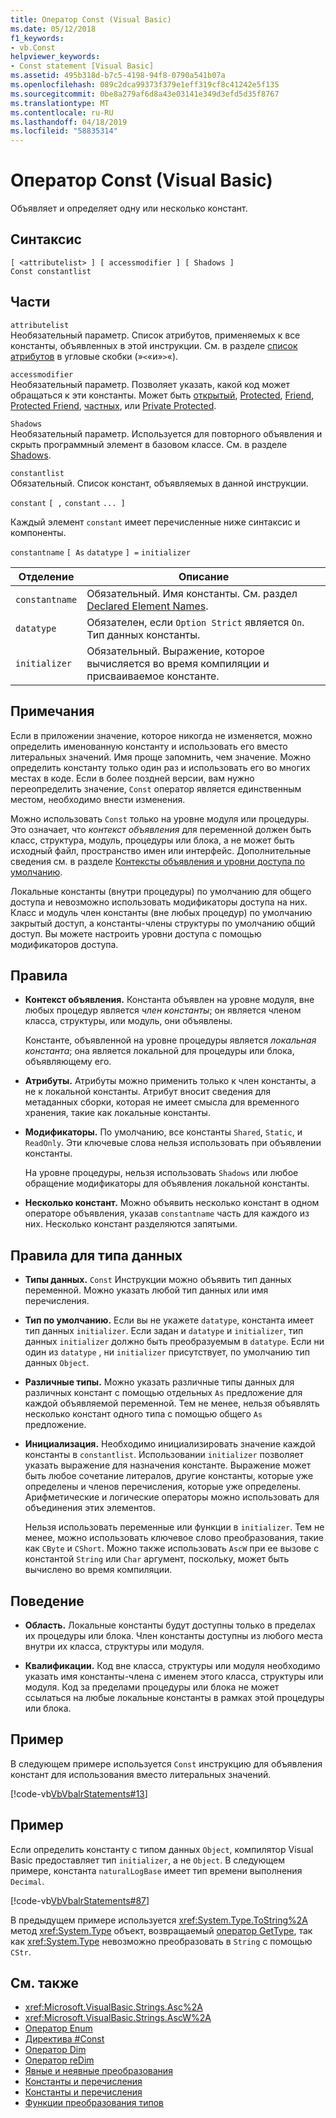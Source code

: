 ```yaml
---
title: Оператор Const (Visual Basic)
ms.date: 05/12/2018
f1_keywords:
- vb.Const
helpviewer_keywords:
- Const statement [Visual Basic]
ms.assetid: 495b318d-b7c5-4198-94f8-0790a541b07a
ms.openlocfilehash: 089c2dca99373f379e1eff319cf8c41242e5f135
ms.sourcegitcommit: 0be8a279af6d8a43e03141e349d3efd5d35f8767
ms.translationtype: MT
ms.contentlocale: ru-RU
ms.lasthandoff: 04/18/2019
ms.locfileid: "58835314"
---
```

# <a name="const-statement-visual-basic"></a>Оператор Const (Visual Basic)
Объявляет и определяет одну или несколько констант.  
  
## <a name="syntax"></a>Синтаксис  
  
```  
[ <attributelist> ] [ accessmodifier ] [ Shadows ]   
Const constantlist  
```  
  
## <a name="parts"></a>Части  
 `attributelist`  
 Необязательный параметр. Список атрибутов, применяемых к все константы, объявленных в этой инструкции. См. в разделе [список атрибутов](../../../visual-basic/language-reference/statements/attribute-list.md) в угловые скобки (»`<`«и»`>`«).  
  
 `accessmodifier`  
 Необязательный параметр. Позволяет указать, какой код может обращаться к эти константы. Может быть [открытый](../../../visual-basic/language-reference/modifiers/public.md), [Protected](../../../visual-basic/language-reference/modifiers/protected.md), [Friend](../../../visual-basic/language-reference/modifiers/friend.md), [Protected Friend](../modifiers/protected-friend.md), [частных](../../../visual-basic/language-reference/modifiers/private.md), или [Private Protected](../../language-reference/modifiers/private-protected.md).
  
 `Shadows`  
 Необязательный параметр. Используется для повторного объявления и скрыть программный элемент в базовом классе. См. в разделе [Shadows](../../../visual-basic/language-reference/modifiers/shadows.md).  
  
 `constantlist`  
 Обязательный. Список констант, объявляемых в данной инструкции.  
  
 `constant` `[ ,` `constant` `... ]`  
  
 Каждый элемент `constant` имеет перечисленные ниже синтаксис и компоненты.  
  
 `constantname` `[ As` `datatype` `] =` `initializer`  
  
|Отделение|Описание|  
|----------|-----------------|  
|`constantname`|Обязательный. Имя константы. См. раздел [Declared Element Names](../../../visual-basic/programming-guide/language-features/declared-elements/declared-element-names.md).|  
|`datatype`|Обязателен, если `Option Strict` является `On`. Тип данных константы.|  
|`initializer`|Обязательный. Выражение, которое вычисляется во время компиляции и присваиваемое константе.|  
  
## <a name="remarks"></a>Примечания  
 Если в приложении значение, которое никогда не изменяется, можно определить именованную константу и использовать его вместо литеральных значений. Имя проще запомнить, чем значение. Можно определить константу только один раз и использовать его во многих местах в коде. Если в более поздней версии, вам нужно переопределить значение, `Const` оператор является единственным местом, необходимо внести изменения.  
  
 Можно использовать `Const` только на уровне модуля или процедуры. Это означает, что *контекст объявления* для переменной должен быть класс, структура, модуль, процедуры или блока, а не может быть исходный файл, пространство имен или интерфейс. Дополнительные сведения см. в разделе [Контексты объявления и уровни доступа по умолчанию](../../../visual-basic/language-reference/statements/declaration-contexts-and-default-access-levels.md).  
  
 Локальные константы (внутри процедуры) по умолчанию для общего доступа и невозможно использовать модификаторы доступа на них. Класс и модуль член константы (вне любых процедур) по умолчанию закрытый доступ, а константы-члены структуры по умолчанию общий доступ. Вы можете настроить уровни доступа с помощью модификаторов доступа.  
  
## <a name="rules"></a>Правила  
  
-   **Контекст объявления.** Константа объявлен на уровне модуля, вне любых процедур является *член константы*; он является членом класса, структуры, или модуль, они объявлены.  
  
     Константе, объявленной на уровне процедуры является *локальная константа*; она является локальной для процедуры или блока, объявляющему его.  
  
-   **Атрибуты.** Атрибуты можно применить только к член константы, а не к локальной константы. Атрибут вносит сведения для метаданных сборки, которая не имеет смысла для временного хранения, такие как локальные константы.  
  
-   **Модификаторы.** По умолчанию, все константы `Shared`, `Static`, и `ReadOnly`. Эти ключевые слова нельзя использовать при объявлении константы.  
  
     На уровне процедуры, нельзя использовать `Shadows` или любое обращение модификаторы для объявления локальной константы.  
  
-   **Несколько констант.** Можно объявить несколько констант в одном операторе объявления, указав `constantname` часть для каждого из них. Несколько констант разделяются запятыми.  
  
## <a name="data-type-rules"></a>Правила для типа данных  
  
-   **Типы данных.** `Const` Инструкции можно объявить тип данных переменной. Можно указать любой тип данных или имя перечисления.  
  
-   **Тип по умолчанию.** Если вы не укажете `datatype`, константа имеет тип данных `initializer`. Если задан и `datatype` и `initializer`, тип данных `initializer` должно быть преобразуемым в `datatype`. Если ни один из `datatype` , ни `initializer` присутствует, по умолчанию тип данных `Object`.  
  
-   **Различные типы.** Можно указать различные типы данных для различных констант с помощью отдельных `As` предложение для каждой объявляемой переменной. Тем не менее, нельзя объявлять несколько констант одного типа с помощью общего `As` предложение.  
  
-   **Инициализация.** Необходимо инициализировать значение каждой константы в `constantlist`. Использовании `initializer` позволяет указать выражение для назначения константе. Выражение может быть любое сочетание литералов, другие константы, которые уже определены и членов перечисления, которые уже определены. Арифметические и логические операторы можно использовать для объединения этих элементов.  
  
     Нельзя использовать переменные или функции в `initializer`. Тем не менее, можно использовать ключевое слово преобразования, такие как `CByte` и `CShort`. Можно также использовать `AscW` при ее вызове с константой `String` или `Char` аргумент, поскольку, может быть вычислено во время компиляции.  
  
## <a name="behavior"></a>Поведение  
  
-   **Область.** Локальные константы будут доступны только в пределах их процедуры или блока. Член константы доступны из любого места внутри их класса, структуры или модуля.  
  
-   **Квалификации.** Код вне класса, структуры или модуля необходимо указать имя константы-члена с именем этого класса, структуры или модуля. Код за пределами процедуры или блока не может ссылаться на любые локальные константы в рамках этой процедуры или блока.  
  
## <a name="example"></a>Пример  
 В следующем примере используется `Const` инструкцию для объявления констант для использования вместо литеральных значений.  
  
 [!code-vb[VbVbalrStatements#13](~/samples/snippets/visualbasic/VS_Snippets_VBCSharp/VbVbalrStatements/VB/Class1.vb#13)]  
  
## <a name="example"></a>Пример  
 Если определить константу с типом данных `Object`, компилятор Visual Basic предоставляет тип `initializer`, а не `Object`. В следующем примере, константа `naturalLogBase` имеет тип времени выполнения `Decimal`.  
  
 [!code-vb[VbVbalrStatements#87](~/samples/snippets/visualbasic/VS_Snippets_VBCSharp/VbVbalrStatements/VB/Class1.vb#87)]  
  
 В предыдущем примере используется <xref:System.Type.ToString%2A> метод <xref:System.Type> объект, возвращаемый [оператор GetType](../../../visual-basic/language-reference/operators/gettype-operator.md), так как <xref:System.Type> невозможно преобразовать в `String` с помощью `CStr`.  
  
## <a name="see-also"></a>См. также

- <xref:Microsoft.VisualBasic.Strings.Asc%2A>
- <xref:Microsoft.VisualBasic.Strings.AscW%2A>
- [Оператор Enum](../../../visual-basic/language-reference/statements/enum-statement.md)
- [Директива #Const](../../../visual-basic/language-reference/directives/const-directive.md)
- [Оператор Dim](../../../visual-basic/language-reference/statements/dim-statement.md)
- [Оператор reDim](../../../visual-basic/language-reference/statements/redim-statement.md)
- [Явные и неявные преобразования](../../../visual-basic/programming-guide/language-features/data-types/implicit-and-explicit-conversions.md)
- [Константы и перечисления](../../../visual-basic/programming-guide/language-features/constants-enums/index.md)
- [Константы и перечисления](../../../visual-basic/language-reference/constants-and-enumerations.md)
- [Функции преобразования типов](../../../visual-basic/language-reference/functions/type-conversion-functions.md)
